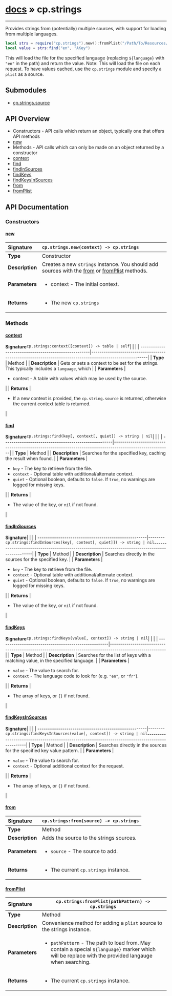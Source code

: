 # [docs](index.md) » cp.strings
---

Provides strings from (potentially) multiple sources, with support for loading from multiple languages.

```lua
local strs = require("cp.strings").new():fromPlist("/Path/To/Resources/${language}.lproj/MYLocalization.strings")
local value = strs:find("en", "AKey")
```

This will load the file for the specified language (replacing `${language}` with `"en"` in the path) and return the value.
Note: This will load the file on each request. To have values cached, use the `cp.strings` module and specify a `plist` as a source.

## Submodules
 * [cp.strings.source](cp.strings.source.md)

## API Overview
* Constructors - API calls which return an object, typically one that offers API methods
 * [new](#new)
* Methods - API calls which can only be made on an object returned by a constructor
 * [context](#context)
 * [find](#find)
 * [findInSources](#findinsources)
 * [findKeys](#findkeys)
 * [findKeysInSources](#findkeysinsources)
 * [from](#from)
 * [fromPlist](#fromplist)

## API Documentation

### Constructors

#### [new](#new)
| <span style="float: left;">**Signature**</span> | <span style="float: left;">`cp.strings.new(context) -> cp.strings` </span>                                                          |
| -----------------------------------------------------|---------------------------------------------------------------------------------------------------------|
| **Type**                                             | Constructor |
| **Description**                                      | Creates a new `strings` instance. You should add sources with the [from](#from) or [fromPlist](#fromPlist) methods. |
| **Parameters**                                       | <ul><li>context      - The initial context.</li></ul> |
| **Returns**                                          | <ul><li>The new <code>cp.strings</code></li></ul> |

### Methods

#### [context](#context)
| <span style="float: left;">**Signature**</span> | <span style="float: left;">`cp.strings:context([context]) -> table | self` </span>                                                          |
| -----------------------------------------------------|---------------------------------------------------------------------------------------------------------|
| **Type**                                             | Method |
| **Description**                                      | Gets or sets a context to be set for the strings. This typically includes a `language`, which |
| **Parameters**                                       | <ul><li>context   - A table with values which may be used by the source.</li></ul> |
| **Returns**                                          | <ul><li>If a new context is provided, the <code>cp.string.source</code> is returned, otherwise the current context table is returned.</li></ul> |

#### [find](#find)
| <span style="float: left;">**Signature**</span> | <span style="float: left;">`cp.strings:find(key[, context[, quiet]) -> string | nil` </span>                                                          |
| -----------------------------------------------------|---------------------------------------------------------------------------------------------------------|
| **Type**                                             | Method |
| **Description**                                      | Searches for the specified key, caching the result when found. |
| **Parameters**                                       | <ul><li><code>key</code>        - The key to retrieve from the file.</li><li><code>context</code>    - Optional table with additional/alternate context.</li><li><code>quiet</code>      - Optional boolean, defaults to <code>false</code>. If <code>true</code>, no warnings are logged for missing keys.</li></ul> |
| **Returns**                                          | <ul><li>The value of the key, or <code>nil</code> if not found.</li></ul> |

#### [findInSources](#findinsources)
| <span style="float: left;">**Signature**</span> | <span style="float: left;">`cp.strings:findInSources(key[, context[, quiet]]) -> string | nil` </span>                                                          |
| -----------------------------------------------------|---------------------------------------------------------------------------------------------------------|
| **Type**                                             | Method |
| **Description**                                      | Searches directly in the sources for the specified key. |
| **Parameters**                                       | <ul><li><code>key</code>        - The key to retrieve from the file.</li><li><code>context</code>    - Optional table with additional/alternate context.</li><li><code>quiet</code>      - Optional boolean, defaults to <code>false</code>. If <code>true</code>, no warnings are logged for missing keys.</li></ul> |
| **Returns**                                          | <ul><li>The value of the key, or <code>nil</code> if not found.</li></ul> |

#### [findKeys](#findkeys)
| <span style="float: left;">**Signature**</span> | <span style="float: left;">`cp.strings:findKeys(value[, context]) -> string | nil` </span>                                                          |
| -----------------------------------------------------|---------------------------------------------------------------------------------------------------------|
| **Type**                                             | Method |
| **Description**                                      | Searches for the list of keys with a matching value, in the specified language. |
| **Parameters**                                       | <ul><li><code>value</code>      - The value to search for.</li><li><code>context</code>    - The language code to look for (e.g. <code>"en"</code>, or <code>"fr"</code>).</li></ul> |
| **Returns**                                          | <ul><li>The array of keys, or <code>{}</code> if not found.</li></ul> |

#### [findKeysInSources](#findkeysinsources)
| <span style="float: left;">**Signature**</span> | <span style="float: left;">`cp.strings:findKeysInSources(value[, context]) -> string | nil` </span>                                                          |
| -----------------------------------------------------|---------------------------------------------------------------------------------------------------------|
| **Type**                                             | Method |
| **Description**                                      | Searches directly in the sources for the specified key value pattern. |
| **Parameters**                                       | <ul><li><code>value</code>      - The value to search for.</li><li><code>context</code>    - Optional additional context for the request.</li></ul> |
| **Returns**                                          | <ul><li>The array of keys, or <code>{}</code> if not found.</li></ul> |

#### [from](#from)
| <span style="float: left;">**Signature**</span> | <span style="float: left;">`cp.strings:from(source) -> cp.strings` </span>                                                          |
| -----------------------------------------------------|---------------------------------------------------------------------------------------------------------|
| **Type**                                             | Method |
| **Description**                                      | Adds the source to the strings sources. |
| **Parameters**                                       | <ul><li><code>source</code>     - The source to add.</li></ul> |
| **Returns**                                          | <ul><li>The current <code>cp.strings</code> instance.</li></ul> |

#### [fromPlist](#fromplist)
| <span style="float: left;">**Signature**</span> | <span style="float: left;">`cp.strings:fromPlist(pathPattern) -> cp.strings` </span>                                                          |
| -----------------------------------------------------|---------------------------------------------------------------------------------------------------------|
| **Type**                                             | Method |
| **Description**                                      | Convenience method for adding a `plist` source to the strings instance. |
| **Parameters**                                       | <ul><li><code>pathPattern</code>    - The path to load from. May contain a special <code>${language}</code> marker which will be replace with the provided langauge when searching.</li></ul> |
| **Returns**                                          | <ul><li>The current <code>cp.strings</code> instance.</li></ul> |

